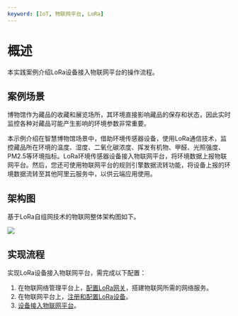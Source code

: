 ```yaml
---
keyword: [IoT, 物联网平台, LoRa]
---
```


# 概述

本实践案例介绍LoRa设备接入物联网平台的操作流程。

## 案例场景

博物馆作为藏品的收藏和展览场所，其环境直接影响藏品的保存和状态，因此实时监控各种对藏品可能产生影响的环境参数非常重要。

本示例介绍在智慧博物馆场景中，借助环境传感器设备，使用LoRa通信技术，监控藏品所在环境的温度、湿度、二氧化碳浓度、挥发有机物、甲醛、光照强度、PM2.5等环境指标。LoRa环境传感器设备接入物联网平台，将环境数据上报物联网平台。然后，您还可使用物联网平台的规则引擎数据流转功能，将设备上报的环境数据流转至其他阿里云服务中，以供云端应用使用。

## 架构图

基于LoRa自组网技术的物联网整体架构图如下。

![](https://static-aliyun-doc.oss-accelerate.aliyuncs.com/assets/img/zh-CN/9060237061/p71079.png)

## 实现流程

实现LoRa设备接入物联网平台，需完成以下配置：

1.  在物联网络管理平台上，[配置LoRa网关](/cn.zh-CN/最佳实践/设备接入/LoRa设备接入物联网平台/配置LoRa网关.md)，搭建物联网所需的网络服务。
2.  在物联网平台上，[注册和配置LoRa设备](/cn.zh-CN/最佳实践/设备接入/LoRa设备接入物联网平台/注册和配置LoRa设备.md)。
3.  [设备接入物联网平台](/cn.zh-CN/最佳实践/设备接入/LoRa设备接入物联网平台/设备接入物联网平台.md)。

